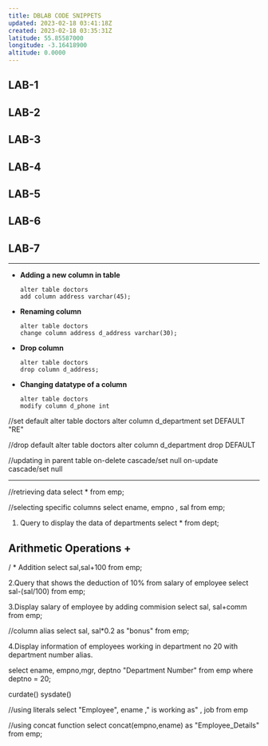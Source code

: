 ```yaml
---
title: DBLAB CODE SNIPPETS
updated: 2023-02-18 03:41:18Z
created: 2023-02-18 03:35:31Z
latitude: 55.85587000
longitude: -3.16418900
altitude: 0.0000
---
```


## LAB-1
## LAB-2
## LAB-3
## LAB-4
## LAB-5
## LAB-6
## LAB-7
____________________________________________
- **Adding a new column in table**
	```
	alter table doctors
	add column address varchar(45);
	```

- **Renaming column**
	```
	alter table doctors
	change column address d_address varchar(30);
	```
- **Drop column**
	```
	alter table doctors
	drop column d_address;
	```
- **Changing datatype of a column**
	```
	alter table doctors
	modify column d_phone int
	```

//set default
alter table doctors
alter column d_department set DEFAULT "RE"

//drop default
alter table doctors
alter column d_department drop DEFAULT 

//updating in parent table
on-delete cascade/set null
on-update cascade/set null
__________________________________________
//retrieving data
select * from emp;

//selecting specific columns
select ename, empno , sal from emp;

1. Query to display the data of departments
select * from dept;

Arithmetic Operations
+
-
/
*
Addition
select sal,sal+100 from emp;

2.Query that shows the deduction of 10% from
salary of employee
select sal-(sal/100) from emp;

3.Display salary of employee by adding 
commision
select sal, sal+comm from emp;

//column alias
select sal, sal*0.2 as "bonus" from emp;

4.Display information of employees working
in department no 20 with department number alias.

select ename, empno,mgr, deptno "Department Number"
from emp where deptno = 20;

curdate()
sysdate()

//using literals
select "Employee", ename ," is working as" , job from emp 

//using concat function
select concat(empno,ename) as "Employee_Details" from emp;
